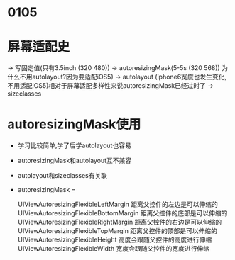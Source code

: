 # 0105
# 屏幕适配史
-> 写固定值(只有3.5inch (320 480))
-> autoresizingMask(5-5s (320 568))
为什么不用autolayout?因为要适配iOS5)
-> autolayout (iphone6宽度也发生变化,不用适配iOS5)相对于屏幕适配多样性来说autoresizingMask已经过时了
-> sizeclasses
# autoresizingMask使用
* 学习比较简单,学了后学autolayout也容易
* autoresizingMask和autolayout互不兼容
* autolayout和sizeclasses有关联
* autoresizingMask = 

    UIViewAutoresizingFlexibleLeftMargin 距离父控件的左边是可以伸缩的
UIViewAutoresizingFlexibleBottomMargin 距离父控件的底部是可以伸缩的
UIViewAutoresizingFlexibleRightMargin 距离父控件的右边是可以伸缩的
UIViewAutoresizingFlexibleTopMargin 距离父控件的顶部是可以伸缩的
UIViewAutoresizingFlexibleHeight  高度会跟随父控件的高度进行伸缩
UIViewAutoresizingFlexibleWidth  宽度会跟随父控件的宽度进行伸缩